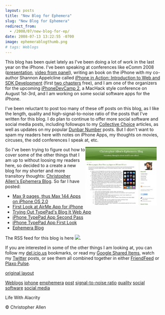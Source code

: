 ```yaml
---
layout: posts
title: "New Blog for Ephemera"
slug: "New Blog for Ephemera"
redirect_from:
  - /2008/07/new-blog-for-ep/
date: 2008-07-13 13:22:55 -0700
image: ephemerablogthumb.png
# tags: Weblogs
---
```



This blog has been quiet lately as I've been doing a lot of work in the last year on the iPhone. I've been speaking at conferences like eComm 2008 ([presentation](http://www.slideshare.net/eComm2008/christopher-allens-presentation-at-ecomm-2008), [video from panel](http://blogs.nmscommunications.com/communications/2008/05/heres-the-compl.html)), writing an book on the iPhone with my co-author Shannon Appelcline called [iPhone in Action: Introduction to Web and SDK Development](http://www.manning.com/callen) (first [two chapters](http://www.manning-source.com/books/callen/callen_meapch1-2.pdf) free), and I am one of the organizers for the upcoming [iPhoneDevCamp 2](http://www.iPhoneDevCamp.org), a MacHack style conference on August 1st-3rd, and I am working on some social software apps for the iPhone.

I've been reluctant to post too many of these off posts on this blog, as I like the length, quality and high-signal-to-noise ratio of the posts that I've written for this blog. I do plan to continue to offer more social software and social media posts, including followups to my [Collective Choice](/2005/12/systems_for_col.html) articles, as well as updates on my popular [Dunbar Number](/2004/03/the_dunbar_numb.html) posts. But I don't want to spam my readers here with notes on iPhone Apps, my thoughts on movies, circuses, the odd conferences I speak at, etc.

<a href="https://ephemera.lifewithalacrity.com/">
<img width="230px" style=" margin-right:15px" align="right"  src="../assets/images/ephemerablogthumb.png" alt="ephemerablogthumb"/>
</a>

So I've been trying to figure out how to cover some of the other things that I am up to without loosing my readers here, so decided to a create a new blog for my shorter and more transitory thoughts: [Christopher Allen's Ephemera Blog](http://ephemera.LifeWithAlacrity.com). So far I have posted:

* [Max 9 pages, thus Max 144 Apps on iPhone OS 2.0](http://ephemera.lifewithalacrity.com/2008/07/max-9-pages-thu.html)
* [First Look at AirMe App for iPhone](http://ephemera.lifewithalacrity.com/2008/07/first-look-at-a.html)
* [Trying Out TypePad's Blog It Web App](http://ephemera.lifewithalacrity.com/2008/07/trying-out-type.html)
* [iPhone TypePad App Second Pass](http://ephemera.lifewithalacrity.com/2008/07/iphone-typepa-1.html)
* [iPhone TypePad App First Look](http://ephemera.lifewithalacrity.com/2008/07/iphone-typepad.html)
* [Ephemera Blog](http://ephemera.lifewithalacrity.com/2008/07/ephemera-blog.html)

The RSS feed for this blog is here [![](http://www.feedburner.com/fb/images/pub/feed-icon16x16.png)](http://feeds.feedburner.com/ChristopherAllensEphemeraBlog).

If you are interested in some of the other things I am looking at, you can follow my [del.icio.us](http://del.icio.us/ChristopherA) bookmarks, or read my [Google Shared Items](http://www.google.com/reader/shared/user/02324944907197224037/state/com.google/broadcast), watch my [Twitter](http://twitter.com/ChristopherA) posts, or see them all combined together in either [FriendFeed](http://friendfeed.com/christophera) or [Plaxo Pulse](http://pulse.plaxo.com/pulse/profile/show/93189?pk=5c10c629b99e837f0bc276c0e24ffffe1aed8799).

[original layout](/previous/2008/07/new-blog-for-ep.html)

[Weblogs](/tags/weblogs/) [iphone](/tags/iphone/) [emphemera](/tags/emphemera/) [post](/tags/post/) [signal-to-noise ratio](/tags/signal-to-noise-ratio/) [quality](/tags/quality/) [social software](/tags/social-software/) [social media](/tags/social-media/)

Life With Alacrity

© Christopher Allen